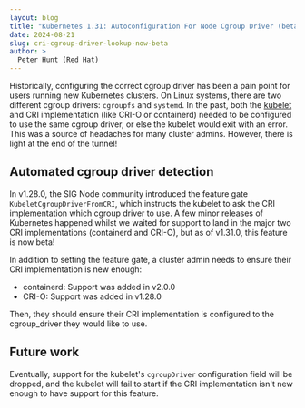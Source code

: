 ```yaml
---
layout: blog
title: "Kubernetes 1.31: Autoconfiguration For Node Cgroup Driver (beta)"
date: 2024-08-21
slug: cri-cgroup-driver-lookup-now-beta
author: >
  Peter Hunt (Red Hat)
---
```


Historically, configuring the correct cgroup driver has been a pain point for users running new
Kubernetes clusters. On Linux systems, there are two different cgroup drivers:
`cgroupfs` and `systemd`. In the past, both the [kubelet](/docs/reference/command-line-tools-reference/kubelet/)
and CRI implementation (like CRI-O or containerd) needed to be configured to use
the same cgroup driver, or else the kubelet would exit with an error. This was a
source of headaches for many cluster admins. However, there is light at the end of the tunnel!

## Automated cgroup driver detection

In v1.28.0, the SIG Node community introduced the feature gate
`KubeletCgroupDriverFromCRI`, which instructs the kubelet to ask the CRI
implementation which cgroup driver to use. A few minor releases of Kubernetes
happened whilst we waited for support to land in the major two CRI implementations
(containerd and CRI-O), but as of v1.31.0, this feature is now beta!

In addition to setting the feature gate, a cluster admin needs to ensure their
CRI implementation is new enough:

- containerd: Support was added in v2.0.0
- CRI-O: Support was added in v1.28.0

Then, they should ensure their CRI implementation is configured to the
cgroup_driver they would like to use.

## Future work

Eventually, support for the kubelet's `cgroupDriver` configuration field will be
dropped, and the kubelet will fail to start if the CRI implementation isn't new
enough to have support for this feature.